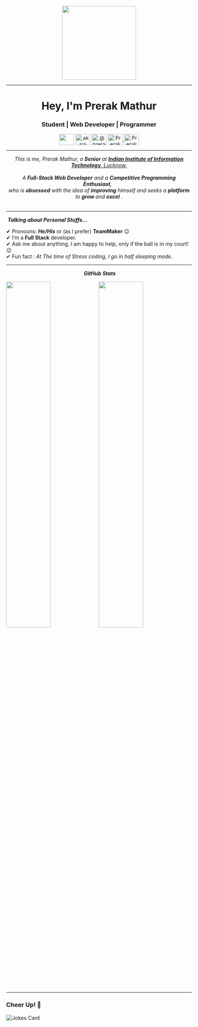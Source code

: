 <p align="center">
  <img src="https://github.com/thompsonemerson/thompsonemerson/raw/master/cover-thompson.png" height="200"/>
</p>
<hr>
<h1 align="center">Hey, I'm Prerak Mathur  <!-- <img src="https://raw.githubusercontent.com/ABSphreak/ABSphreak/master/gifs/Hi.gif" width="30px"> </h1>  -->
<h3 align="center">Student | Web Developer | Programmer</h3>
<p align="center">
 <a href = "mailto:mathur.prerak@gmail.com"><img align="center" src="https://simpleicons.org/icons/gmail.svg" height="30" width="40" /></a>
<a href="https://www.linkedin.com/in/prerak-mathur-b8a14b15a/" target="blank"><img align="center" src="https://cdn.jsdelivr.net/npm/simple-icons@3.0.1/icons/linkedin.svg" alt="aksia" height="30" width="40" /></a>
<a href="https://github.com/PrerakMathur20" target="blank"><img align="center" src="https://cdn.jsdelivr.net/npm/simple-icons@3.0.1/icons/github.svg" alt="@prerakmathur20" height="30" width="40" /></a>
<a href="https://prerakmathur.in/" target="blank">
<img align="center" src="https://cdn.jsdelivr.net/npm/simple-icons@3.0.1/icons/abstract.svg" alt="PrerakMathur" height="30" width="40" />
</a>
<a href="https://twitter.com/pm_hai_hum" target="blank"><img align="center" src="https://cdn.jsdelivr.net/npm/simple-icons@3.0.1/icons/twitter.svg" alt="Prerak Mathur" height="30" width="40" /></a>

</p>
<hr>

</p>
<p align="center">
  <em>
  <!-- Profile Visits : <br> <img src="https://profile-counter.glitch.me/PrerakMathur20/count.svg"><br><br> -->
    This is me, Prerak Mathur, a <b> Senior </b> at <a href="https://iiitl.ac.in"> <b>Indian Institute of Information Technology</b>, Lucknow.</a> <br><br>
    A  <b>Full-Stack Web Developer</b> and a <b>Competitive Programming Enthusiast</b>,&nbsp;&nbsp;<br>who is <b>obsessed</b>
    with the idea of <b>improving</b> himself and seeks a <b>platform</b> to 
    <b>grow </b>and 
    <b>excel</b>&nbsp.
  </em> 
  <br><br>
<hr>
</p>

<!-- <img src="https://media.giphy.com/media/ObNTw8Uzwy6KQ/giphy.gif" width="30px"> --> 

&nbsp;**_Talking about Personal Stuffs..._**

✔ Pronouns: **_He/His_** or (as I prefer) **TeamMaker** 😉 <br>
✔ I’m a **Full Stack** developer.<br>
✔ Ask me about anything, I am happy to help, only if the ball is in my court!😉 <br>
✔ Fun fact : _At The time of Stress coding, I go in half sleeping mode._

<!-- <details>
 <summary> Hackathons 💻: </summary>

 <br/>

Hack-O-Fiesta | 2021 - [Check out!](https://github.com/PrerakMathur20/Hack-o-fiesta-21)<br/>

 </details> -->

<p align="left">
  <hr>

  <p align="center">
 <!-- <img src="https://media.giphy.com/media/8UHRm5oY4k4FDxq5QG/giphy.gif" width="30px" alt="GitHub-Status"/> -->
 &nbsp;<i><b>GitHub Stats</b></i>
 <!-- <img src="https://media.giphy.com/media/8UHRm5oY4k4FDxq5QG/giphy.gif" width="30px" alt="GitHub-Status" style="margin: 3px;"/> -->
 </p>

<img width="49%" src="https://github-readme-stats.vercel.app/api?username=PrerakMathur20&show_icons=true&theme=gruvbox&hide_border=true" />&nbsp;<img width="49%" src="https://github-readme-streak-stats.herokuapp.com/?user=PrerakMathur20&theme=gruvbox&hide_border=true" />


<hr>

### Cheer Up! 🤗

<img src="https://readme-jokes.vercel.app/api" alt="Jokes Card" />
